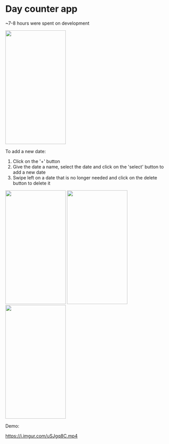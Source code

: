 # Day counter app

~7-8 hours were spent on development

<img src="https://i.imgur.com/MHIa37m.png" width="188" height="354">

To add a new date:

1. Click on the '+' button
2. Give the date a name, select the date and click on the 'select' button to add a new date
3. Swipe left on a date that is no longer needed and click on the delete button to delete it

<img src="https://i.imgur.com/lEoNmVn.png" width="188" height="354"> <img src="https://i.imgur.com/iynD9SZ.png" width="188" height="354"> <img src="https://i.imgur.com/DfyRaVk.png" width="188" height="354">

Demo:

https://i.imgur.com/uSJgq8C.mp4